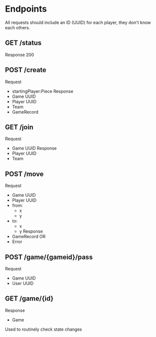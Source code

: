 # Endpoints

All requests should include an ID (UUID) for each player, they don't know each others.

## GET /status
Response
200

## POST /create
Request
- startingPlayer:Piece
Response
- Game UUID
- Player UUID
- Team
- GameRecord

## GET /join
Request
- Game UUID
Response
- Player UUID
- Team

## POST /move
Request
- Game UUID
- Player UUID
- from:
    - x
    - y
- to:
    - x
    - y
Response
- GameRecord
OR
- Error

## POST /game/{gameid}/pass
Request
- Game UUID
- User UUID

## GET /game/{id}
Response
- Game

Used to routinely check state changes


